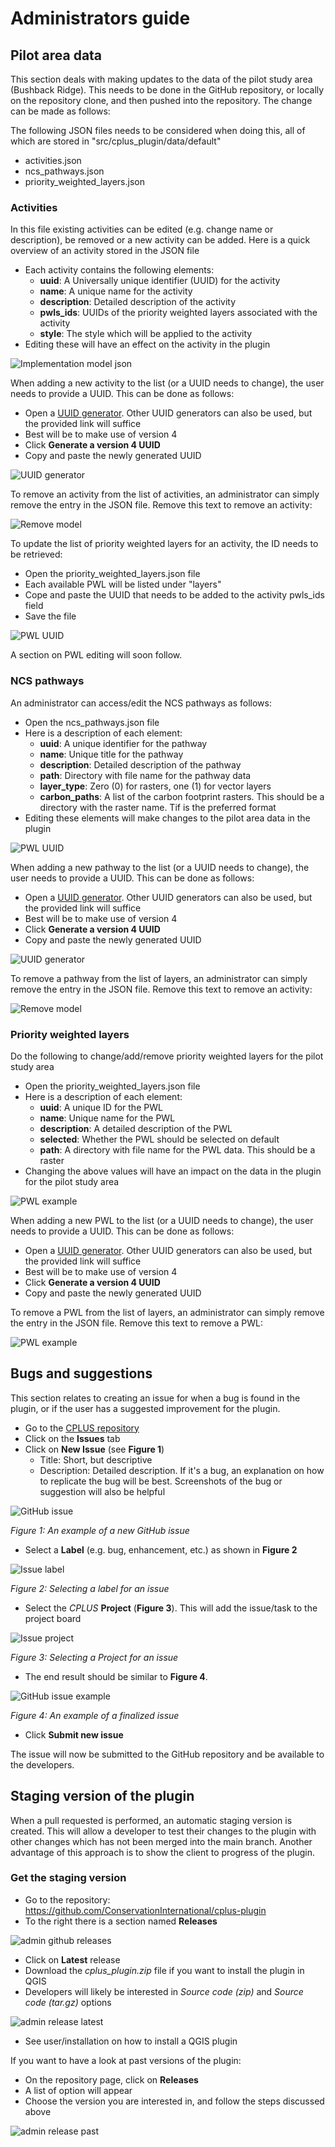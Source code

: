 # Administrators guide

## Pilot area data

This section deals with making updates to the data of the pilot study area (Bushback Ridge). This needs
to be done in the GitHub repository, or locally on the repository clone, and then pushed into the repository. The change can be made as follows:

The following JSON files needs to be considered when doing this, all of which are stored in
"src/cplus_plugin/data/default"

- activities.json
- ncs_pathways.json
- priority_weighted_layers.json

### Activities

In this file existing activities can be edited (e.g. change name or description), be removed
or a new activity can be added. Here is a quick overview of an activity stored in the JSON file

- Each activity contains the following elements:
    - **uuid**: A Universally unique identifier (UUID) for the activity
    - **name**: A unique name for the activity
    - **description**: Detailed description of the activity
    - **pwls_ids**: UUIDs of the priority weighted layers associated with the activity
    - **style**: The style which will be applied to the activity
- Editing these will have an effect on the activity in the plugin

![Implementation model json](img/activity-json.png)

When adding a new activity to the list (or a UUID needs to change), the user needs to provide a UUID. This can be done as follows:

- Open a [UUID generator](https://www.uuidgenerator.net/). Other UUID generators can also be used, but the provided link will suffice
- Best will be to make use of version 4
- Click **Generate a version 4 UUID**
- Copy and paste the newly generated UUID

![UUID generator](img/uuid-generator.png)

To remove an activity from the list of activities, an administrator can simply remove the entry in the JSON file.
Remove this text to remove an activity:

![Remove model](img/activity-json-remove-activity.png)

To update the list of priority weighted layers for an activity, the ID needs to be retrieved:

- Open the priority_weighted_layers.json file
- Each available PWL will be listed under "layers"
- Cope and paste the UUID that needs to be added to the activity pwls_ids field
- Save the file

![PWL UUID](img/pwl-add-to-im.png)

A section on PWL editing will soon follow.

### NCS pathways

An administrator can access/edit the NCS pathways as follows:

- Open the ncs_pathways.json file
- Here is a description of each element:
    - **uuid**: A unique identifier for the pathway
    - **name**: Unique title for the pathway
    - **description**: Detailed description of the pathway
    - **path**: Directory with file name for the pathway data
    - **layer_type**: Zero (0) for rasters, one (1) for vector layers
    - **carbon_paths**: A list of the carbon footprint rasters. This should be a directory with the raster name. Tif is the preferred format
- Editing these elements will make changes to the pilot area data in the plugin

![PWL UUID](img/ncs-pathway-json.png)

When adding a new pathway to the list (or a UUID needs to change), the user needs to provide a UUID. This can be done as follows:

- Open a [UUID generator](https://www.uuidgenerator.net/). Other UUID generators can also be used, but the provided link will suffice
- Best will be to make use of version 4
- Click **Generate a version 4 UUID**
- Copy and paste the newly generated UUID

![UUID generator](img/uuid-generator.png)

To remove a pathway from the list of layers, an administrator can simply remove the entry in the JSON file.
Remove this text to remove an activity:

![Remove model](img/pwl-remove-text.png)

### Priority weighted layers

Do the following to change/add/remove priority weighted layers for the pilot study area

- Open the priority_weighted_layers.json file
- Here is a description of each element:
    - **uuid**: A unique ID for the PWL
    - **name**: Unique name for the PWL
    - **description**: A detailed description of the PWL
    - **selected**: Whether the PWL should be selected on default
    - **path**: A directory with file name for the PWL data. This should be a raster
- Changing the above values will have an impact on the data in the plugin for the pilot study area

![PWL example](img/pwl-example.png)

When adding a new PWL to the list (or a UUID needs to change), the user needs to provide a UUID. This can be done as follows:

- Open a [UUID generator](https://www.uuidgenerator.net/). Other UUID generators can also be used, but the provided link will suffice
- Best will be to make use of version 4
- Click **Generate a version 4 UUID**
- Copy and paste the newly generated UUID

To remove a PWL from the list of layers, an administrator can simply remove the entry in the JSON file.
Remove this text to remove a PWL:

![PWL example](img/pwl-remove.png)

## Bugs and suggestions

This section relates to creating an issue for when a bug is found in the plugin, or
if the user has a suggested improvement for the plugin.

- Go to the [CPLUS repository](https://github.com/ConservationInternational/cplus-plugin)
- Click on the **Issues** tab
- Click on **New Issue** (see **Figure 1**)
  - Title: Short, but descriptive
  - Description: Detailed description. If it's a bug, an explanation on how to replicate the bug will be best.
    Screenshots of the bug or suggestion will also be helpful

![GitHub issue](img/github-issues.png)

*Figure 1: An example of a new GitHub issue*

- Select a **Label** (e.g. bug, enhancement, etc.) as shown in **Figure 2**

![Issue label](img/github-label.png)

*Figure 2: Selecting a label for an issue*

- Select the *CPLUS* **Project** (**Figure 3**). This will add the issue/task to the project board

![Issue project](img/github-issue-project.png)

*Figure 3: Selecting a Project for an issue*

- The end result should be similar to **Figure 4**.

![GitHub issue example](img/github-issue-example.png)

*Figure 4: An example of a finalized issue*

- Click **Submit new issue**

The issue will now be submitted to the GitHub repository and be available to the developers.


## Staging version of the plugin

When a pull requested is performed, an automatic staging version is created. This will allow a developer to test their
changes to the plugin with other changes which has not been merged into the main branch. Another advantage of this
approach is to show the client to progress of the plugin.

### Get the staging version

- Go to the repository: https://github.com/ConservationInternational/cplus-plugin
- To the right there is a section named **Releases**

![admin github releases](img/admin-releases.png)

- Click on **Latest** release
- Download the *cplus_plugin<version>.zip* file if you want to install the plugin in QGIS
- Developers will likely be interested in *Source code (zip)* and *Source code (tar.gz)* options

![admin release latest](img/admin-latest-release.png)

- See user/installation on how to install a QGIS plugin

If you want to have a look at past versions of the plugin:

- On the repository page, click on **Releases**
- A list of option will appear
- Choose the version you are interested in, and follow the steps discussed above

![admin release past](img/admin-past-releases.png)

